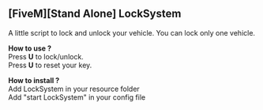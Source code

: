 ## [FiveM][Stand Alone] LockSystem

A little script to lock and unlock your vehicle. You can lock only one vehicle.

**How to use ?**   
Press **U** to lock/unlock.  
Press **U** to reset your key.   

**How to install ?**  
Add LockSystem in your resource folder  
Add "start LockSystem" in your config file  
